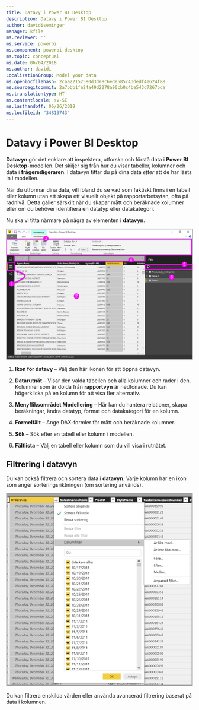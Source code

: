 ```yaml
---
title: Datavy i Power BI Desktop
description: Datavy i Power BI Desktop
author: davidiseminger
manager: kfile
ms.reviewer: ''
ms.service: powerbi
ms.component: powerbi-desktop
ms.topic: conceptual
ms.date: 06/04/2018
ms.author: davidi
LocalizationGroup: Model your data
ms.openlocfilehash: 2caa22152580d3de8c6ede585c43dedf4e624f88
ms.sourcegitcommit: 2a7bbb1fa24a49d2278a90cb0c4be543d7267bda
ms.translationtype: HT
ms.contentlocale: sv-SE
ms.lasthandoff: 06/26/2018
ms.locfileid: "34813743"
---
```

# <a name="data-view-in-power-bi-desktop"></a>Datavy i Power BI Desktop
**Datavyn** gör det enklare att inspektera, utforska och förstå data i **Power BI Desktop**-modellen. Det skiljer sig från hur du visar tabeller, kolumner och data i **frågeredigeraren**. I datavyn tittar du på dina data *efter* att de har lästs in i modellen.

När du utformar dina data, vill ibland du se vad som faktiskt finns i en tabell eller kolumn utan att skapa ett visuellt objekt på rapportarbetsytan, ofta på radnivå. Detta gäller särskilt när du skapar mått och beräknade kolumner eller om du behöver identifiera en datatyp eller datakategori.

Nu ska vi titta närmare på några av elementen i **datavyn**.

![Datavy i Power BI Desktop](media/desktop-data-view/dataview_fullscreen.png)

1. **Ikon för datavy** – Välj den här ikonen för att öppna datavyn.

2. **Datarutnät** – Visar den valda tabellen och alla kolumner och rader i den. Kolumner som är dolda från **rapportvyn** är nedtonade. Du kan högerklicka på en kolumn för att visa fler alternativ.

3. **Menyfliksområdet Modellering** – Här kan du hantera relationer, skapa beräkningar, ändra datatyp, format och datakategori för en kolumn.

4. **Formelfält** – Ange DAX-formler för mått och beräknade kolumner.

5. **Sök** – Sök efter en tabell eller kolumn i modellen.

6. **Fältlista** – Välj en tabell eller kolumn som du vill visa i rutnätet.

## <a name="filtering-in-data-view"></a>Filtrering i datavyn

Du kan också filtrera och sortera data i **datavyn**. Varje kolumn har en ikon som anger sorteringsriktningen (om sortering används).

![Sortera och filtrera i datavyn i Power BI Desktop](media/desktop-data-view/dataview_sort-and-filter.png)

Du kan filtrera enskilda värden eller använda avancerad filtrering baserat på data i kolumnen. 


